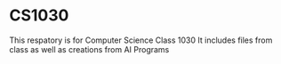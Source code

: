 # CS1030
This respatory is for Computer Science Class 1030
It includes files from class as well as creations from AI Programs
